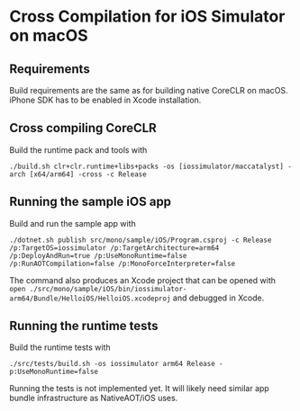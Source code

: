 # Cross Compilation for iOS Simulator on macOS

## Requirements

Build requirements are the same as for building native CoreCLR on macOS. iPhone SDK has to be enabled in Xcode installation.

## Cross compiling CoreCLR

Build the runtime pack and tools with

```
./build.sh clr+clr.runtime+libs+packs -os [iossimulator/maccatalyst] -arch [x64/arm64] -cross -c Release
```

## Running the sample iOS app

Build and run the sample app with

```
./dotnet.sh publish src/mono/sample/iOS/Program.csproj -c Release /p:TargetOS=iossimulator /p:TargetArchitecture=arm64 /p:DeployAndRun=true /p:UseMonoRuntime=false /p:RunAOTCompilation=false /p:MonoForceInterpreter=false
```

The command also produces an Xcode project that can be opened with `open ./src/mono/sample/iOS/bin/iossimulator-arm64/Bundle/HelloiOS/HelloiOS.xcodeproj` and debugged in Xcode.

## Running the runtime tests

Build the runtime tests with

```
./src/tests/build.sh -os iossimulator arm64 Release -p:UseMonoRuntime=false
```

Running the tests is not implemented yet. It will likely need similar app bundle infrastructure as NativeAOT/iOS uses.